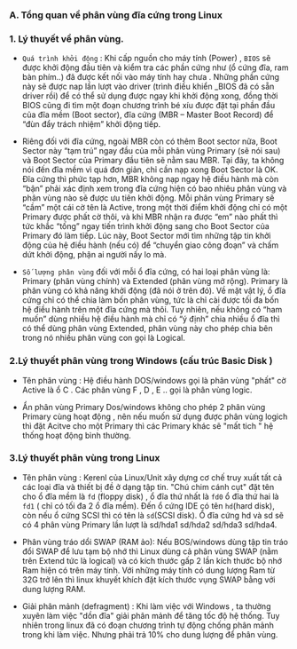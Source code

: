 ### A. Tổng quan về phân vùng đĩa cứng trong Linux
### 1. Lý thuyết về phân vùng.

- ` Quá trình khởi động ` : Khi cấp nguồn cho máy tính (Power) , `BIOS` sẽ được khởi động đầu tiên và kiểm tra các phần cứng như (ổ cứng đĩa, ram
bàn phím..) đã được kết nối vào máy tính hay chưa . Những phần cứng này sẽ được nap lần lượt vào driver (trình điều khiển _BIOS đã có sẵn driver rồi)
để có thể sử dụng được ngay khi khởi động xong, đồng thời BIOS cũng đi tìm một đoạn chương trình bé xíu được đặt tại phần đầu của đĩa mềm (Boot sector), 
đĩa cứng (MBR – Master Boot Record) để “đùn đẩy trách nhiệm” khởi động tiếp.

- Riêng đối với đĩa cứng, ngoài MBR còn có thêm Boot sector nữa, Boot Sector này “tạm trú” ngay đầu của mỗi phân vùng Primary (sẽ nói sau) và Boot Sector 
của Primary đầu tiên sẽ nằm sau MBR. Tại đây, ta không nói đến đĩa mềm vì quá đơn giản, chỉ cần nạp xong Boot Sector là OK. Đĩa cứng thì phức 
tạp hơn, MBR không nạp ngay hệ điều hành mà còn “bận” phải xác định xem trong đĩa cứng hiện có bao nhiêu phân vùng và phân vùng nào sẽ được 
ưu tiên khởi động. Mỗi phân vùng Primary sẽ “cầm” một cái cờ tên là Active, trong một thời điểm khởi động chỉ có một Primary được phất cờ 
thôi, và khi MBR nhận ra được “em” nào phất thì tức khắc “tống” ngay tiến trình khởi động sang cho Boot Sector của Primary đó làm tiếp. Lúc 
này, Boot Sector mới tìm những tập tin khởi động của hệ điều hành (nếu có) để “chuyển giao công đoạn” và chấm dứt khởi động, phận ai người 
nấy lo mà.


- ` Số lượng phân vùng ` đối với mỗi ổ đĩa cứng, có hai loại phân vùng là: Primary (phân vùng chính) và Extended (phân vùng mở rộng). Primary 
là phân vùng có khả năng khởi động (đã nói ở trên đó). Về mặt vật lý, ổ đĩa cứng chỉ có thể chia làm bốn phân vùng, tức là chỉ cài được tối 
đa bốn hệ điều hành trên một đĩa cứng mà thôi. Tuy nhiên, nếu không có “ham muốn” dùng nhiều hệ điều hành mà chỉ có “ý định” chia nhiều ổ 
đĩa thì có thể dùng phân vùng Extended, phân vùng này cho phép chia bên trong nó nhiều phân vùng con gọi là Logical.


### 2.Lý thuyết phân vùng trong Windows (cấu trúc Basic Disk )

- Tên phân vùng : Hệ điều hành DOS/windows gọi là phân vùng "phất" cờ Active là ổ C . Các phân vùng F , D , E .. gọi là phân vùng logic.

- Ẩn phân vùng Primary  Dos/windows không cho phép 2 phân vùng Primary cùng hoạt động , nên nếu muốn sử dụng được phân vùng logich thì đặt
Acitve cho một Primary thì các Primary khác sẽ "mất tich " hệ thống hoạt động bình thường.

### 3.Lý thuyết phân vùng trong Linux 

- Tên phân vùng : Kerenl của Linux/Unit xây dựng cơ chế truy xuất tất cả các loại đĩa và thiết bị đề ở dạng tập tin. "Chú chim cánh cụt" đặt tên
cho ổ đĩa mềm là `fd` (floppy disk) , ổ đĩa thứ nhất là `fd0` ổ đĩa thứ hai là `fd1` ( chỉ có tối đa 2 ổ đĩa mềm). Đến ổ cứng IDE có tên `hd`(hard disk),
còn nếu ổ cứng SCSI thì có tên là `sd`(SCSI disk). Ổ đĩa cứng hd và sd sẽ có 4 phân vùng Primary lần lượt là sd/hda1 sd/hda2 sd/hda3 sd/hda4.

- Phân vùng tráo dổi SWAP (RAM ảo): Nếu BOS/windows dùng tập tin tráo đổi SWAP để lưu tạm bộ nhớ thì Linux dùng cả phân vùng SWAP (nằm trên Extend tức
là logical) và có kích thước gấp 2 lần kích thước bộ nhớ Ram hiện có trên máy tính. Với những máy tính có dung lượng Ram từ 32G trở lên thì linux
khuyết khích đặt kích thước vụng SWAP bằng với dung lượng RAM.

- Giải phân mảnh (defragment) : Khi làm việc với Windows , ta thường xuyên làm việc "dồn đĩa" giải phân mảnh để tăng tốc độ hệ thống. Tuy nhiên
trong linux đã có đoạn chương trình tự động chống phân mảnh trong khi làm việc. Nhưng phải trả 10% cho dung lượng để phân vùng.